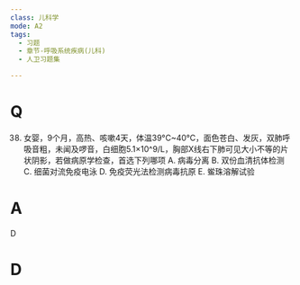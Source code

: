 ```yaml
---
class: 儿科学
mode: A2
tags:
  - 习题
  - 章节-呼吸系统疾病(儿科)
  - 人卫习题集

---
```


# Q
38. 女婴，9个月，高热、咳嗽4天，体温39°C~40°C，面色苍白、发灰，双肺呼吸音粗，未闻及啰音，白细胞5.1×10^9/L，胸部X线右下肺可见大小不等的片状阴影，若做病原学检查，首选下列哪项
A. 病毒分离 B. 双份血清抗体检测 C. 细菌对流免疫电泳 D. 免疫荧光法检测病毒抗原 E. 鲎珠溶解试验
# A
D
# D
